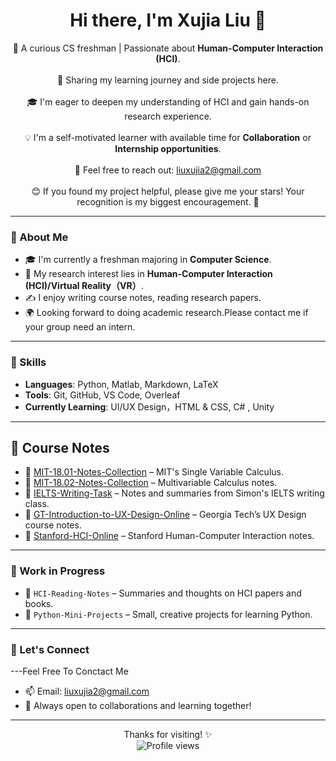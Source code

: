 <h1 align="center">Hi there, I'm Xujia Liu 👋</h1>

<p align="center">
  🌟 A curious CS freshman | Passionate about <b>Human-Computer Interaction (HCI)</b>.<br><br>
  🌱 Sharing my learning journey and side projects here. <br><br>
  🎓 I'm eager to deepen my understanding of HCI and gain hands-on research experience. <br><br>
  💡 I'm a self-motivated learner with available time for <b>Collaboration</b> or <b>Internship opportunities</b>. <br><br>
  📧 Feel free to reach out: <a href="mailto:liuxujia2@gmail.com">liuxujia2@gmail.com</a> <br><br>
  😊 If you found my project helpful, please give me your stars! Your recognition is my biggest encouragement. 💪
</p>


---

### 🌟 About Me

- 🎓 I'm currently a freshman majoring in **Computer Science**.
- 🧠 My research interest lies in **Human-Computer Interaction (HCI)/Virtual Reality（VR）**.
- ✍️ I enjoy writing course notes, reading research papers.
- 🌍 Looking forward to doing academic research.Please contact me if your group need an intern.
---

### 🧠 Skills

- **Languages**: Python, Matlab, Markdown, LaTeX  
- **Tools**: Git, GitHub, VS Code, Overleaf  
- **Currently Learning**: UI/UX Design，HTML & CSS, C# , Unity  

---

## 📘 Course Notes

- 🧾 [MIT-18.01-Notes-Collection](https://github.com/None-Momo/MIT-18.01-Notes-Collection) – MIT's Single Variable Calculus.
- 📘 [MIT-18.02-Notes-Collection](https://github.com/None-Momo/MIT-18.02-Notes-Collection) – Multivariable Calculus notes.
- 📝 [IELTS-Writing-Task](https://github.com/None-Momo/IELTS-Writing-Task) – Notes and summaries from Simon's IELTS writing class.
- 🔷 [GT-Introduction-to-UX-Design-Online](https://github.com/None-Momo/GT-Introduction-to-User-Experience-Design-Online) – Georgia Tech’s UX Design course notes.
- 🔷 [Stanford-HCI-Online](https://github.com/None-Momo/Stanford-HCI-Online) – Stanford Human-Computer Interaction notes.



---

### 🔧 Work in Progress

- 🧩 `HCI-Reading-Notes` – Summaries and thoughts on HCI papers and books.
- 🐍 `Python-Mini-Projects` – Small, creative projects for learning Python.

---

### 💬 Let's Connect
---Feel Free To Conctact Me
- 📫 Email: liuxujia2@gmail.com  
- 🤝 Always open to collaborations and learning together!

---

<p align="center">
  Thanks for visiting! ✨<br>
  <img src="https://komarev.com/ghpvc/?username=None-Momo&color=blue" alt="Profile views" />
</p>
